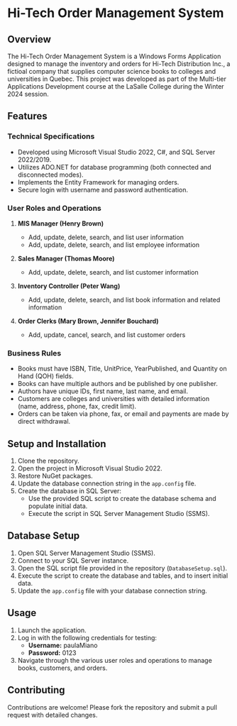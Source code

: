 # Hi-Tech Order Management System

## Overview

The Hi-Tech Order Management System is a Windows Forms Application designed to manage the inventory and orders for Hi-Tech Distribution Inc., a fictioal company that supplies computer science books to colleges and universities in Quebec. This project was developed as part of the Multi-tier Applications Development course at the LaSalle College during the Winter 2024 session.

## Features

### Technical Specifications

- Developed using Microsoft Visual Studio 2022, C#, and SQL Server 2022/2019.
- Utilizes ADO.NET for database programming (both connected and disconnected modes).
- Implements the Entity Framework for managing orders.
- Secure login with username and password authentication.

### User Roles and Operations

1. **MIS Manager (Henry Brown)**
   - Add, update, delete, search, and list user information
   - Add, update, delete, search, and list employee information

2. **Sales Manager (Thomas Moore)**
   - Add, update, delete, search, and list customer information

3. **Inventory Controller (Peter Wang)**
   - Add, update, delete, search, and list book information and related information

4. **Order Clerks (Mary Brown, Jennifer Bouchard)**
   - Add, update, cancel, search, and list customer orders

### Business Rules

- Books must have ISBN, Title, UnitPrice, YearPublished, and Quantity on Hand (QOH) fields.
- Books can have multiple authors and be published by one publisher.
- Authors have unique IDs, first name, last name, and email.
- Customers are colleges and universities with detailed information (name, address, phone, fax, credit limit).
- Orders can be taken via phone, fax, or email and payments are made by direct withdrawal.


## Setup and Installation

1. Clone the repository.
2. Open the project in Microsoft Visual Studio 2022.
3. Restore NuGet packages.
4. Update the database connection string in the `app.config` file.
5. Create the database in SQL Server:
   - Use the provided SQL script to create the database schema and populate initial data.
   - Execute the script in SQL Server Management Studio (SSMS).

## Database Setup

1. Open SQL Server Management Studio (SSMS).
2. Connect to your SQL Server instance.
3. Open the SQL script file provided in the repository (`DatabaseSetup.sql`).
4. Execute the script to create the database and tables, and to insert initial data.
5. Update the `app.config` file with your database connection string.

## Usage

1. Launch the application.
2. Log in with the following credentials for testing:
   - **Username:** paulaMiano
   - **Password:** 0123
3. Navigate through the various user roles and operations to manage books, customers, and orders.


## Contributing

Contributions are welcome! Please fork the repository and submit a pull request with detailed changes.

   

   
